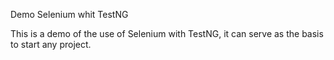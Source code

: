 Demo Selenium whit TestNG

This is a demo of the use of Selenium with TestNG, it can serve as the basis to start any project.
